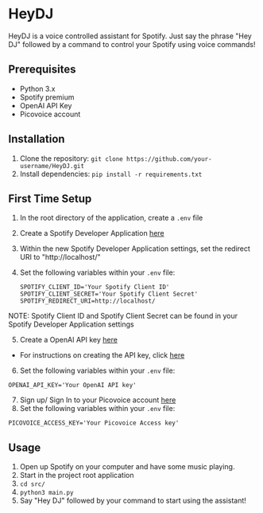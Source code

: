 # HeyDJ

HeyDJ is a voice controlled assistant for Spotify. Just say the phrase "Hey DJ" followed by a command to control your Spotify using voice commands!

## Prerequisites

- Python 3.x
- Spotify premium
- OpenAI API Key
- Picovoice account

## Installation

1. Clone the repository: `git clone https://github.com/your-username/HeyDJ.git`
2. Install dependencies: `pip install -r requirements.txt`

## First Time Setup

1. In the root directory of the application, create a `.env` file
2. Create a Spotify Developer Application [here](https://developer.spotify.com/)
3. Within the new Spotify Developer Application settings, set the redirect URI to "http://localhost/"
4. Set the following variables within your `.env` file:

   ```env
   SPOTIFY_CLIENT_ID='Your Spotify Client ID'
   SPOTIFY_CLIENT_SECRET='Your Spotify Client Secret'
   SPOTIFY_REDIRECT_URI=http://localhost/
   ```

  NOTE: Spotify Client ID and Spotify Client Secret can be found in your Spotify Developer Application settings

5. Create a OpenAI API key [here](https://openai.com/)
  - For instructions on creating the API key, click [here](https://www.maisieai.com/help/how-to-get-an-openai-api-key-for-chatgpt)

6. Set the following variables within your `.env` file:

  ```env
  OPENAI_API_KEY='Your OpenAI API key'
  ```

7. Sign up/ Sign In to your Picovoice account [here](https://picovoice.ai/)
8. Set the following variables within your `.env` file:

  ```env
  PICOVOICE_ACCESS_KEY='Your Picovoice Access key'
  ```

## Usage

1. Open up Spotify on your computer and have some music playing.
2. Start in the project root application
3. `cd src/`
4. `python3 main.py`
5. Say "Hey DJ" followed by your command to start using the assistant!
